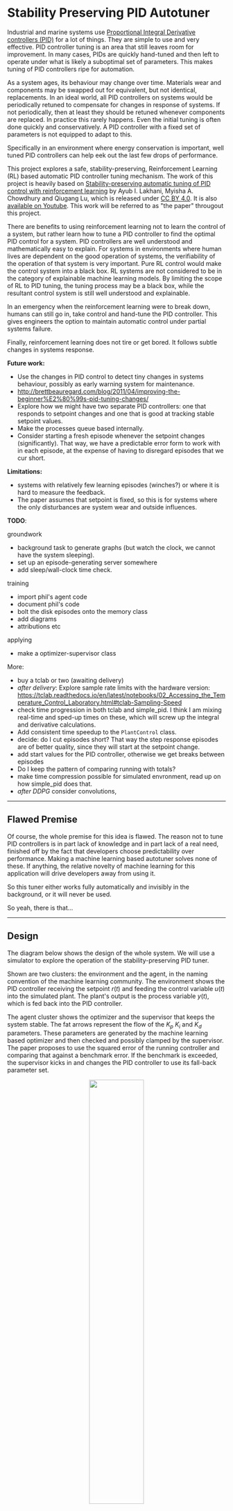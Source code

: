 # Stability Preserving PID Autotuner
Industrial and marine systems use
[Proportional Integral Derivative controllers (PID)](https://en.wikipedia.org/wiki/PID_controller)
for a lot of things. They are simple to use and very effective. PID controller
tuning is an area that still leaves room for improvement. In many cases, PIDs
are quickly hand-tuned and then left to operate under what is likely a
suboptimal set of parameters. This makes tuning of PID controllers ripe for
automation.

As a system ages, its behaviour may change over time. Materials wear and
components may be swapped out for equivalent, but not identical, replacements.
In an ideal world, all PID controllers on systems would be periodically retuned
to compensate for changes in response of systems. If not periodically, then at
least they should be retuned whenever components are replaced. In practice this
rarely happens. Even the initial tuning is often done quickly and
conservatively. A PID controller with a fixed set of parameters is not equipped
to adapt to this.

Specifically in an environment where energy conservation is important, well
tuned PID controllers can help eek out the last few drops of performance.

This project explores a safe, stability-preserving, Reinforcement Learning (RL)
based automatic PID controller tuning mechanism. The work of this project is
heavily based on
[Stability-preserving automatic tuning of PID control with reinforcement learning](https://arxiv.org/abs/2112.15187)
by Ayub I. Lakhani, Myisha A. Chowdhury and Qiugang Lu, which is released under
[CC BY 4.0](https://creativecommons.org/licenses/by/4.0/).  It is also
[available on Youtube](https://www.youtube.com/watch?v=ymodIJ7yMKo). This work
will be referred to as "the paper" througout this project.

There are benefits to using reinforcement learning not to learn the control of a
system, but rather learn how to tune a PID controller to find the optimal PID
control for a system. PID controllers are well understood and mathematically
easy to explain. For systems in environments where human lives are dependent on
the good operation of systems, the verifiability of the operation of that system
is very important. Pure RL control would make the control system into a black
box. RL systems are not considered to be in the category of explainable machine
learning models. By limiting the scope of RL to PID tuning, the tuning process
may be a black box, while the resultant control system is still well understood
and explainable.

In an emergency when the reinforcement learning were to break down, humans can
still go in, take control and hand-tune the PID controller. This gives engineers
the option to maintain automatic control under partial systems failure.

Finally, reinforcement learning does not tire or get bored. It follows subtle
changes in systems response.

**Future work:**

* Use the changes in PID control to detect tiny changes in systems behaviour, possibly as early warning system for maintenance.
* http://brettbeauregard.com/blog/2011/04/improving-the-beginner%E2%80%99s-pid-tuning-changes/
* Explore how we might have two separate PID controllers: one that responds to setpoint changes and one that is good at tracking stable setpoint values.
* Make the processes queue based internally.
* Consider starting a fresh episode whenever the setpoint changes (significantly). That way, we have a predictable error form to work with in each episode, at the expense of having to disregard episodes that we cur short.

**Limitations:**
* systems with relatively few learning episodes (winches?) or where it is hard to measure the feedback.
* The paper assumes that setpoint is fixed, so this is for systems where the only disturbances are system wear and outside influences.

**TODO**:

groundwork

* background task to generate graphs (but watch the clock, we cannot have the system sleeping).
* set up an episode-generating server somewhere
* add sleep/wall-clock time check.

training

* import phil's agent code
* document phil's code
* bolt the disk episodes onto the memory class
* add diagrams
* attributions etc

applying

* make a optimizer-supervisor class

More:

* buy a tclab or two (awaiting delivery)
* _after delivery_: Explore sample rate limits with the hardware version: https://tclab.readthedocs.io/en/latest/notebooks/02_Accessing_the_Temperature_Control_Laboratory.html#tclab-Sampling-Speed
* check time progression in both tclab and simple_pid. I think I am mixing real-time and sped-up times on these, which will screw up the integral and derivative calculations.
* Add consistent time speedup to the `PlantControl` class.
* decide: do I cut episodes short? That way the step response episodes are of better quality, since they will start at the setpoint change.
* add start values for the PID controller, otherwise we get breaks between episodes
* Do I keep the pattern of comparing running with totals?
* make time compression possible for simulated envronment, read up on how simple_pid does that.
* _after DDPG_ consider convolutions,

---
## Flawed Premise
Of course, the whole premise for this idea is flawed. The reason not to tune PID
controllers is in part lack of knowledge and in part lack of a real need,
finished off by the fact that developers choose predictability over performance.
Making a machine learning based autotuner solves none of these. If anything, the
relative novelty of machine learning for this application will drive developers
away from using it.

So this tuner either works fully automatically and invisibly in the background,
or it will never be used.

So yeah, there is that...

---
## Design
The diagram below shows the design of the whole system. We will use a simulator
to explore the operation of the stability-preserving PID tuner.

Shown are two clusters: the environment and the agent, in the naming convention
of the machine learning community. The environment shows the PID controller
receiving the setpoint $r(t)$ and feeding the control variable $u(t)$ into the
simulated plant. The plant's output is the process variable $y(t)$, which is fed
back into the PID controller.

The agent cluster shows the optimizer and the supervisor that keeps the system
stable. The fat arrows represent the flow of the $K_p$ $K_i$ and $K_d$
parameters. These parameters are generated by the machine learning based
optimizer and then checked and possibly clamped by the supervisor. The paper
proposes to use the squared error of the running controller and comparing that
against a benchmark error. If the benchmark is exceeded, the supervisor kicks in
and changes the PID controller to use its fall-back parameter set.

<p align="center" width="100%">
    <img width="50%" src="images/stability-preserving-pid-autotuner.png"> 
</p>

The simulated components are shown in a sandy colour, while the orange
components would also be deployed to a production environment.

---
## Virtual Environment and Dependencies
The dependencies are listed in `requirements.txt`.

```bash
$ python3 -m venv venv
$ source venv/bin/activate
(venv) $ pip install -r requirements.txt
```

With the virtual environment set up, you are now ready to run the code for this
project. If you don't use virtual environments a lot, don't forget to activate
it when you return to the project.

---
## Basic Plant Control
Before we worry about the complexity of supervision and automatic PID tuning, we
need an environment where we can control a plant. This script brings the control
components together into a working simulation. These just use a fixed set of PID
parameters.

For the simulated plant, we'll use
[Temperature Control Lab (TCLab)](http://www.apmonitor.com/pdc/index.php/Main/ArduinoTemperatureControl)
by [APMonitor](https://apmonitor.com). The advantage of TCLab is that it can be
used in code as simulator as well as being available as Arduino shield for real
world testing. The TCLab has two heating elements, but we only use one of them
for this project.

For the PID controller, we use
[simple_pid](https://simple-pid.readthedocs.io/en/latest/user_guide.html) by
[Martin Lundberg](https://github.com/m-lundberg). This is a neat little PID
controller library for Python. We don't use it's `output_limits` property, but
implement capping $u(t)$ in code, just so we can see the capped versus uncapped
values. This gives a sense of how well the capacity of the plant matches the
desired control range.

Simulations with the plant control class run in episodes of length $T$, as is
being done in the paper. Working with time-limited episodes gives each run a
simple end condition. Later on, it gives us a nice granularity for training
machine learning models.

### TCLab Details
The TCLab has two heating elements and two temperature sensors, as shown in the
diagram below. The diagram also shows the variable names that we use for each
item. For normal simulations, we only use heater $U1$ and sensor $T1$.

<p align="center" width="100%">
    <img width="50%" src="images/tclab.png"> 
</p>

Interestingly, the two heating elements do interact, as shown by the dashed line
between the arrows. You can see it when you look at the secondary process
variable in the graphs below. When we switch on (say) heater `U1`, the
temperature for the other heater rises slightly, as measured on `T2`. This is
true for the simulated as well as the physical systems. In fact, experimenting
with this interaction is part of the course materials designed for the TCLab. We
may use this at a later stage to simulate component wear.

### Time and Realtime
Since we plan to run this system on actual hardware, we run the simulations in
real, wall-clock time. This means that simulations run for a long time to get
results. Training 2000 episodes, like in the paper, will take one week of
wall-clock time.

See also:
[Synchronizing with Real Time](https://tclab.readthedocs.io/en/latest/notebooks/03_Synchronizing_with_Real_Time.html)
for the TCLab and for `simple_pid` see
[`__call()__` API reference](https://simple-pid.readthedocs.io/en/latest/reference.html#simple_pid.pid.PID.__call__).

### Running Basic Plant Control
Here is how to run the basic plant control. For now, the setpoint is just a
fixed value of 23 $\celsius$.

The programming is cyclic, just like it would be on a PLC, for example. In fact,
if you own a TCLab device, you can use this loop to control that. Much as I like
matrix processing and its efficiency, the matrix programming model does not fit
the continuous control loop that is common for live systems.

```sh
(venv) $ python plant_control.py
```

The episodes are saved under `./episodes/` as Apache Parquet data frames. You
can load these easily with Panda's for further processing. The program also
generates an overview plot as a `.png` file in the same directory and with the
same name as the data frame. These plots may be useful to see what is going on.

The program runs continuously. You can break out of it using `^C`.

If you own a TCLab device, edit the script to set `IS_HARDWARE` to `True` (it
defaults to `False`). That will make the control loop start controlling the
actual device.

---
## Add Stability Preserving Supervisor
The next step is to add the supervisor to the system. This supervisor acts as
proposed in the paper and replaces the PID parameters with fall-back ones if the
system appears to be unstable.

From reading the paper, the proposed algorithm uses the accumulated error as the
inverse reward. Also, the proposed supervisor algorithm compares the _running_
squared error $RR(t)$ in an episode with the _total_ squared error $R_{bmk}$. We
expected both to be either total or running, but one and the other. In the code
below, we follow the same pattern: comparing a running error with a
total-for-an-episode benchmark.

The authors of the the paper propose to base this decision on the cumulative
error for an episode, but that is useful only for episodes where the setpoint
$r(t)$ does not change. Changing setpoints would punish the algorithm for
something it has no control over. The paper solves this by assuming the setpoint
does not change.

<p align="center" width="100%">
    <img width="25%" src="images/state-diagram.png"> 
</p>

An alternative might have been to have the baseline controller run alongside the
operational controller and have the supervisor switch between the two. The
problem with that is that the supervisor cannot determine $y(t)'$ for the stable
controller, because it's $u(t)'$ is not passed through the plant.

### Running Supervised Plant Control
Here is how to run the supervised plant control, with the setpoint of 23
$\celsius$.  The episodes are saved under `./episodes/` as before.

```sh
(venv) $ python supervised_plant_control.py
```

---
## Autotuner
With the supervisor ready to take over in case the control loop becomes
unstable, we turn out attention to the auto tuning. As the paper has, we will
use
[Deep Deterministic Policy Gradients (DDPG)](https://www.youtube.com/watch?v=6Yd5WnYls_Y).

The code is largely copied from our own 
[PyTorch DDPG Tutorial Implementation](https://github.com/kjkoster/ddpg-continuous-tutorial),
which in turn is a 99% copy of
[Reinforcement Learning in Continuous Action Spaces | DDPG Tutorial Pytorch](https://www.youtube.com/watch?v=6Yd5WnYls_Y)
by
[Machine Learning with Phil](https://www.youtube.com/@MachineLearningwithPhil).

